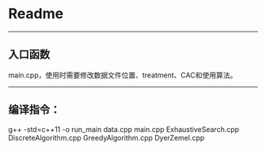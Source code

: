 # Readme

---
入口函数
---
main.cpp，使用时需要修改数据文件位置、treatment、CAC和使用算法。

---
编译指令：
---
g++ -std=c++11 -o run_main data.cpp main.cpp ExhaustiveSearch.cpp DiscreteAlgorithm.cpp GreedyAlgorithm.cpp DyerZemel.cpp